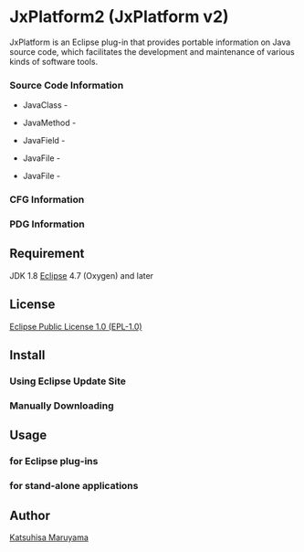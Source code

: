 # JxPlatform2 (JxPlatform v2)

JxPlatform is an Eclipse plug-in that provides portable information on Java source code, which facilitates the development and maintenance of various kinds of software tools. 

### Source Code Information

* JavaClass - 
* JavaMethod - 
* JavaField - 

* JavaFile - 
* JavaFile - 

### CFG Information



### PDG Information


## Requirement

JDK 1.8 
[Eclipse](https://www.eclipse.org/) 4.7 (Oxygen) and later  

## License

[Eclipse Public License 1.0 (EPL-1.0)](<https://opensource.org/licenses/eclipse-1.0.php>)

## Install

### Using Eclipse Update Site

### Manually Downloading

## Usage

### for Eclipse plug-ins

### for stand-alone applications

## Author

[Katsuhisa Maruyama](http://www.fse.cs.ritsumei.ac.jp/~maru/index.html)
